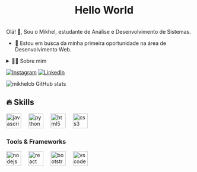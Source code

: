 <!--título-->
<div id="user-content-toc">
  <ul align="center">
    <summary><h1 style="display: inline-block">Hello World</h1></summary>
</div>

<!-- Presentation -->
<p>
  Olá! 👋, Sou o Mikhel, estudante de Análise e Desenvolvimento de Sistemas.

  - 🔭 Estou em busca da minha primeira oportunidade na área de Desenvolvimento Web.
</p>

<!-- Dropdown -->
<details>
  <summary>👨‍💻 Sobre mim</summary>

  - 💬 Com 20 anos, me dedico à área de desenvolvimento web, buscando aprimorar minhas habilidades e conhecimentos em projetos desafiadores. Desenvolvi um grande interesse pela área durante um estágio em uma HealthTech e desde então, me aprofundei em tecnologias como HTML, CSS, Javascript, Bootstrap, Git, GitHub, React e Node.Js.

- Para aprimorar minhas habilidades práticas, além de cursos, venho desenvolvendo diversos projetos pessoais e, há um ano, tranquei a faculdade de administração para focar na área de análise e desenvolvimento de sistemas.

- Tenho um perfil bem proativo, dedicado e aprendo com bastante facilidade. A grandeza que existe no mundo do desenvolvimento e as constantes mudanças me motivam a buscar desafios e aprimorar meu conhecimento.

</details>

<!-- Links -->
[![Instagram](https://img.shields.io/badge/Instagram-E4405F?style=for-the-badge&logo=instagram&logoColor=white)](https://www.instagram.com/cabral.mikhel/)
[![LinkedIn](https://img.shields.io/badge/LinkedIn-0077B5?style=for-the-badge&logo=linkedin&logoColor=white)](https://www.linkedin.com/in/mikhel-cabral/)

<!-- GithubStats -->
![mikhelcb GitHub stats](https://github-readme-stats.vercel.app/api?username=mikhelcb&show_icons=true&theme=gotham)

## 🔥 Skills
<!-- Skills: Programming Languages -->
  <div align="left">
  <img src="https://cdn.jsdelivr.net/gh/devicons/devicon/icons/javascript/javascript-original.svg" height="40" alt="javascript logo"  />
  <img width="12" />
  <img src="https://cdn.jsdelivr.net/gh/devicons/devicon/icons/python/python-original.svg" height="40" alt="python logo"  />
  <img width="12" />
  <img src="https://cdn.jsdelivr.net/gh/devicons/devicon/icons/html5/html5-original.svg" height="40" alt="html5 logo"  />
  <img width="12" />
  <img src="https://cdn.jsdelivr.net/gh/devicons/devicon/icons/css3/css3-original.svg" height="40" alt="css3 logo"  />
</div>

###

###
  
  <!-- Skills: Tools & Frameworks -->
  <div style="flex-basis: 48%;">
    <h3>Tools & Frameworks</h3>
    <div align="left">
  <img src="https://cdn.jsdelivr.net/gh/devicons/devicon/icons/nodejs/nodejs-original.svg" height="40" alt="nodejs logo"  />
  <img width="12" />
  <img src="https://cdn.jsdelivr.net/gh/devicons/devicon/icons/react/react-original.svg" height="40" alt="react logo"  />
  <img width="12" />
  <img src="https://cdn.jsdelivr.net/gh/devicons/devicon/icons/bootstrap/bootstrap-original.svg" height="40" alt="bootstrap logo"  />
  <img width="12" />
  <img src="https://cdn.jsdelivr.net/gh/devicons/devicon/icons/vscode/vscode-original.svg" height="40" alt="vscode logo"  />
</div>

###
  </div>
  
